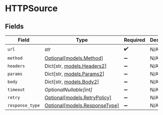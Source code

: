 # HTTPSource


## Fields

| Field                                                      | Type                                                       | Required                                                   | Description                                                |
| ---------------------------------------------------------- | ---------------------------------------------------------- | ---------------------------------------------------------- | ---------------------------------------------------------- |
| `url`                                                      | *str*                                                      | :heavy_check_mark:                                         | N/A                                                        |
| `method`                                                   | [Optional[models.Method]](../models/method.md)             | :heavy_minus_sign:                                         | N/A                                                        |
| `headers`                                                  | Dict[str, [models.Headers2](../models/headers2.md)]        | :heavy_minus_sign:                                         | N/A                                                        |
| `params`                                                   | Dict[str, [models.Params2](../models/params2.md)]          | :heavy_minus_sign:                                         | N/A                                                        |
| `body`                                                     | Dict[str, [models.Body2](../models/body2.md)]              | :heavy_minus_sign:                                         | N/A                                                        |
| `timeout`                                                  | *OptionalNullable[int]*                                    | :heavy_minus_sign:                                         | N/A                                                        |
| `retry`                                                    | [Optional[models.RetryPolicy]](../models/retrypolicy.md)   | :heavy_minus_sign:                                         | N/A                                                        |
| `response_type`                                            | [Optional[models.ResponseType]](../models/responsetype.md) | :heavy_minus_sign:                                         | N/A                                                        |